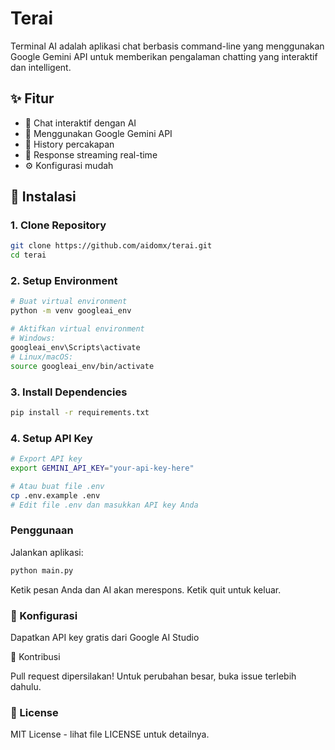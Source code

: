 # Terai

Terminal AI adalah aplikasi chat berbasis command-line yang menggunakan Google Gemini API untuk memberikan pengalaman chatting yang interaktif dan intelligent.

## ✨ Fitur

- 💬 Chat interaktif dengan AI
- 🧠 Menggunakan Google Gemini API
- 💾 History percakapan
- 🚀 Response streaming real-time
- ⚙️ Konfigurasi mudah

## 🚀 Instalasi

### 1. Clone Repository

```bash
git clone https://github.com/aidomx/terai.git
cd terai
```

### 2. Setup Environment

```bash
# Buat virtual environment
python -m venv googleai_env

# Aktifkan virtual environment
# Windows:
googleai_env\Scripts\activate
# Linux/macOS:
source googleai_env/bin/activate
```

### 3. Install Dependencies

```bash
pip install -r requirements.txt
```

### 4. Setup API Key

```bash
# Export API key
export GEMINI_API_KEY="your-api-key-here"

# Atau buat file .env
cp .env.example .env
# Edit file .env dan masukkan API key Anda
```

### Penggunaan

Jalankan aplikasi:

```bash
python main.py
```

Ketik pesan Anda dan AI akan merespons. Ketik quit untuk keluar.

### 🔧 Konfigurasi

Dapatkan API key gratis dari Google AI Studio

🤝 Kontribusi

Pull request dipersilakan! Untuk perubahan besar, buka issue terlebih dahulu.

### 📝 License

MIT License - lihat file LICENSE untuk detailnya.
